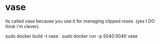 # vase

its called vase because you use it for managing clipped roses. (yes I DO think i'm clever).

sudo docker build -t vase .
sudo docker run -p 5040:5040 vase
